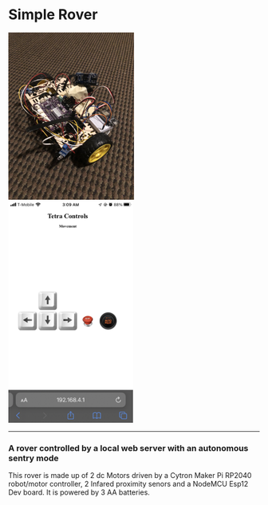 # Simple Rover
<div >
  <img src='Rover.jpeg' style=" width:252px;height:336px;" >
  <img src='Controls.jpeg' style=" width:250px;height:445px;" >

</div>
<hr/>
<h3>
   A rover controlled by a local web server with an autonomous sentry mode
</h3>
<div>
  <p1>
    This rover is made up of 2 dc Motors driven by a Cytron Maker Pi RP2040 robot/motor controller, 2 Infared proximity senors and a NodeMCU Esp12 Dev board. It is powered by 3 AA batteries.
  </p1>
</div>
